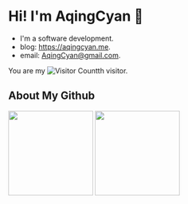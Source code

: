 # Hi! I'm AqingCyan 👋

- I'm a software development.
- blog: https://aqingcyan.me.
- email: AqingCyan@gmail.com.


You are my ![Visitor Count](https://profile-counter.glitch.me/AqingCyan/count.svg)th visitor.

## About My Github

<!--[![Top Langs](https://github-readme-stats.vercel.app/api/top-langs/?username=AqingCyan&layout=compact&langs_count=8&theme=dark)](https://github.com/AqingCyan/github-readme-stats)

[![Top Langs](https://github-readme-stats.vercel.app/api?username=AqingCyan&show_icons=true&theme=dark)](https://github.com/hqwlkj/github-readme-stats)-->

<div align="left">
<img height='170' src="https://github-readme-stats.vercel.app/api/top-langs/?username=AqingCyan&layout=compact&langs_count=8&theme=dark&hide=brainfuck,css,html,less,shell" align="center" />
<img height='170' src="https://github-readme-stats.vercel.app/api?username=AqingCyan&show_icons=true&theme=dark" align="center" />
</div>  

